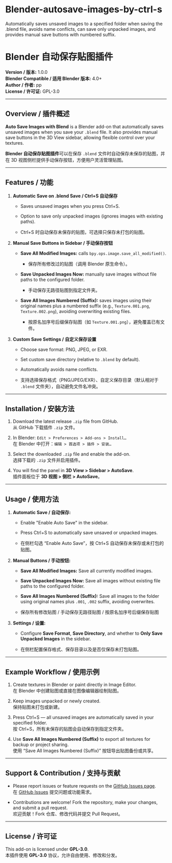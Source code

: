# Blender-autosave-images-by-ctrl-s
Automatically saves unsaved images to a specified folder when saving the .blend file, avoids name conflicts, can save only unpacked images, and provides manual save buttons with numbered suffix.

# Blender 自动保存贴图插件

**Version / 版本:** 1.0.0  
**Blender Compatible / 适用 Blender 版本:** 4.0+  
**Author / 作者:** pp  
**License / 许可证:** GPL-3.0  

---

## Overview / 插件概述

**Auto Save Images with Blend** is a Blender add-on that automatically saves unsaved images when you save your `.blend` file. It also provides manual save buttons in the 3D View sidebar, allowing flexible control over your textures.

**Blender 自动保存贴图插件**可以在保存 `.blend` 文件时自动保存未保存的贴图，并在 3D 视图侧栏提供手动保存按钮，方便用户灵活管理贴图。

---

## Features / 功能

1. **Automatic Save on .blend Save / Ctrl+S 自动保存**
    
    - Saves unsaved images when you press Ctrl+S.
        
    - Option to save only unpacked images (ignores images with existing paths).
        
    - Ctrl+S 时自动保存未保存的贴图，可选择只保存未打包的贴图。
        
2. **Manual Save Buttons in Sidebar / 手动保存按钮**
    
    - **Save All Modified Images:** calls `bpy.ops.image.save_all_modified()`.
        
        - 保存所有修改过的贴图（调用 Blender 原生命令）。
            
    - **Save Unpacked Images Now:** manually save images without file paths to the configured folder.
        
        - 手动保存无路径贴图到指定文件夹。
            
    - **Save All Images Numbered (Suffix):** saves images using their original names plus a numbered suffix (e.g., `Texture.001.png`, `Texture.002.png`), avoiding overwriting existing files.
        
        - 按原名加序号后缀保存贴图（如 `Texture.001.png`），避免覆盖已有文件。
            
3. **Custom Save Settings / 自定义保存设置**
    
    - Choose save format: PNG, JPEG, or EXR.
        
    - Set custom save directory (relative to `.blend` by default).
        
    - Automatically avoids name conflicts.
        
    - 支持选择保存格式（PNG/JPEG/EXR）、自定义保存目录（默认相对于 `.blend` 文件夹），自动避免文件名冲突。
        

---

## Installation / 安装方法

1. Download the latest release `.zip` file from GitHub.  
    从 GitHub 下载插件 `.zip` 文件。
    
2. In Blender: `Edit > Preferences > Add-ons > Install…`  
    在 Blender 中打开：`编辑 > 首选项 > 插件 > 安装…`
    
3. Select the downloaded `.zip` file and enable the add-on.  
    选择下载的 `.zip` 文件并启用插件。
    
4. You will find the panel in **3D View > Sidebar > AutoSave**.  
    插件面板位于 **3D 视图 > 侧栏 > AutoSave**。
    

---

## Usage / 使用方法

1. **Automatic Save / 自动保存:**
    
    - Enable "Enable Auto Save" in the sidebar.
        
    - Press Ctrl+S to automatically save unsaved or unpacked images.
        
    - 在侧栏勾选 “Enable Auto Save”，按 Ctrl+S 自动保存未保存或未打包的贴图。
        
2. **Manual Buttons / 手动按钮:**
    
    - **Save All Modified Images:** Save all currently modified images.
        
    - **Save Unpacked Images Now:** Save all images without existing file paths to the configured folder.
        
    - **Save All Images Numbered (Suffix):** Save all images to the folder using original names plus `.001`, `.002` suffix, avoiding overwrites.
        
    - 保存所有修改贴图 / 手动保存无路径贴图 / 按原名加序号后缀保存贴图
        
3. **Settings / 设置:**
    
    - Configure **Save Format**, **Save Directory**, and whether to **Only Save Unpacked Images** in the sidebar.
        
    - 在侧栏配置保存格式、保存目录以及是否仅保存未打包贴图。
        

---

## Example Workflow / 使用示例

1. Create textures in Blender or paint directly in Image Editor.  
    在 Blender 中创建贴图或直接在图像编辑器绘制贴图。
    
2. Keep images unpacked or newly created.  
    保持贴图未打包或新建。
    
3. Press Ctrl+S — all unsaved images are automatically saved in your specified folder.  
    按 Ctrl+S，所有未保存的贴图会自动保存到指定文件夹。
    
4. Use **Save All Images Numbered (Suffix)** to export all textures for backup or project sharing.  
    使用 “Save All Images Numbered (Suffix)” 按钮导出贴图备份或共享。
    

---

## Support & Contribution / 支持与贡献

- Please report issues or feature requests on the [GitHub Issues page](https://github.com/yourname/auto_save_images/issues).  
    在 [GitHub Issues](https://github.com/yourname/auto_save_images/issues) 提交问题或功能需求。
    
- Contributions are welcome! Fork the repository, make your changes, and submit a pull request.  
    欢迎贡献！Fork 仓库、修改代码并提交 Pull Request。
    

---

## License / 许可证

This add-on is licensed under **GPL-3.0**.  
本插件使用 **GPL-3.0** 协议，允许自由使用、修改和分发。
